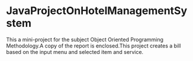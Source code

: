 # JavaProjectOnHotelManagementSystem
This a mini-project for the subject Object Oriented Programming Methodology.A copy of the report is enclosed.This project creates a bill based on the input menu and selected item and service.
